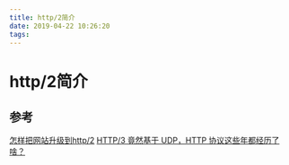 ```yaml
---
title: http/2简介
date: 2019-04-22 10:26:20
tags:
---
```


# http/2简介

## 参考

[怎样把网站升级到http/2](https://zhuanlan.zhihu.com/p/29609078)
[HTTP/3 竟然基于 UDP，HTTP 协议这些年都经历了啥？](https://my.oschina.net/editorial-story/blog/3031721?from=20190414)